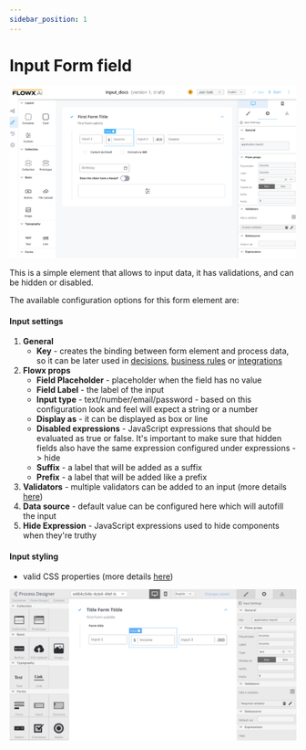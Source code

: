 ```yaml
---
sidebar_position: 1
---
```


# Input Form field

![Input](../../img/input_form_field.png)

This is a simple element that allows to input data, it has validations, and can be hidden or disabled.

The available configuration options for this form element are:

#### Input settings

1. **General**
   * **Key** - creates the binding between form element and process data, so it can be later used in [decisions](../../../node/exclusive-gateway-node.md), [business rules](../../../node/task-node/task-node.md) or [integrations](../../../node/message-send-received-task-node.md)
2. **Flowx props**
   * **Field Placeholder** - placeholder when the field has no value
   * **Field Label** - the label of the input
   * **Input type** - text/number/email/password - based on this configuration look and feel will expect a string or a number
   * **Display as** - it can be displayed as box or line
   * **Disabled expressions** - JavaScript expressions that should be evaluated as true or false. It's important to make sure that hidden fields also have the same expression configured under expressions -> hide
   * **Suffix** - a label that will be added as a suffix
   * **Prefix** - a label that will be added like a prefix
3. **Validators** - multiple validators can be added to an input (more details [here](../..//validators.md))
4. **Data source** - default value can be configured here which will autofill the input
5. **Hide Expression** - JavaScript expressions used to hide components when they're truthy

#### Input styling

* valid CSS properties (more details [here](../../#styling))

![](../../img/input_form_field_styling.png)
